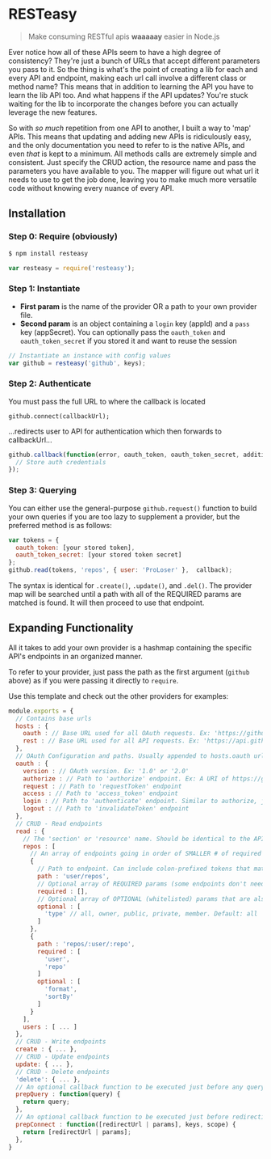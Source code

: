 
# RESTeasy

> Make consuming RESTful apis **waaaaay** easier in Node.js

Ever notice how all of these APIs seem to have a high degree of consistency? They're just a bunch of URLs that accept different parameters you pass to it. So the thing is what's the point of creating a lib for each and every API and endpoint, making each url call involve a different class or method name? This means that in addition to learning the API you have to learn the lib API too. And what happens if the API updates? You're stuck waiting for the lib to incorporate the changes before you can actually leverage the new features.

So with _so much_ repetition from one API to another, I built a way to 'map' APIs. This means that updating and adding new APIs is ridiculously easy, and the only documentation you need to refer to is the native APIs, and even _that_ is kept to a minimum. All methods calls are extremely simple and consistent. Just specify the CRUD action, the resource name and pass the parameters you have available to you. The mapper will figure out what url it needs to use to get the job done, leaving you to make much more versatile code without knowing every nuance of every API.

## Installation

### Step 0: Require (obviously)

```bash
$ npm install resteasy
```

```javascript
var resteasy = require('resteasy');
```

### Step 1: Instantiate

* __First param__ is the name of the provider OR a path to your own provider file.
* __Second param__ is an object containing a `login` key (appId) and a `pass` key (appSecret). You can optionally pass the `oauth_token` and `oauth_token_secret` if you stored it and want to reuse the session

```javascript
// Instantiate an instance with config values
var github = resteasy('github', keys);
```

### Step 2: Authenticate

You must pass the full URL to where the callback is located

```
github.connect(callbackUrl);
```

...redirects user to API for authentication which then forwards to callbackUrl...

```javascript
github.callback(function(error, oauth_token, oauth_token_secret, additionalParameters){
  // Store auth credentials
});
```

### Step 3: Querying

You can either use the general-purpose `github.request()` function to build your own queries if you are too lazy to 
supplement a provider, but the preferred method is as follows:

```javascript
var tokens = {
  oauth_token: [your stored token],
  oauth_token_secret: [your stored token secret]
};
github.read(tokens, 'repos', { user: 'ProLoser' },  callback);
```

The syntax is identical for `.create()`, `.update()`, and `.del()`. The provider map will be searched until a path with all
of the REQUIRED params are matched is found. It will then proceed to use that endpoint.

## Expanding Functionality

All it takes to add your own provider is a hashmap containing the specific API's endpoints in an organized manner.

To refer to your provider, just pass the path as the first argument (`github` above) as if you were passing it directly to `require`.

Use this template and check out the other providers for examples:

```javascript
module.exports = {
  // Contains base urls
  hosts : {
    oauth : // Base URL used for all OAuth requests. Ex: 'https://github.com/login/oauth'
    rest : // Base URL used for all API requests. Ex: 'https://api.github.com'
  },
  // OAuth Configuration and paths. Usually appended to hosts.oauth url
  oauth : {
    version : // OAuth version. Ex: '1.0' or '2.0'
    authorize : // Path to 'authorize' endpoint. Ex: A URI of https://github.com/login/oauth/user/authorize would be just 'user/authorize'
    request : // Path to 'requestToken' endpoint
    access : // Path to 'access_token' endpoint 
    login : // Path to 'authenticate' endpoint. Similar to authorize, just auto-redirects
    logout : // Path to 'invalidateToken' endpoint
  },
  // CRUD - Read endpoints
  read : {
    // The 'section' or 'resource' name. Should be identical to the API's resource name
    repos : [
      // An array of endpoints going in order of SMALLER # of required params (or 0 / all optional) to the HIGHEST # of required params
      {
        // Path to endpoint. Can include colon-prefixed tokens that match keys in the params object. Appended to hosts.rest url
        path : 'user/repos',
        // Optional array of REQUIRED params (some endpoints don't need any)
        required : [],
        // Optional array of OPTIONAL (whitelisted) params that are also added to the request and/or substituted as tokens
        optional : [
          'type' // all, owner, public, private, member. Default: all
        ]
      },
      {
        path : 'repos/:user/:repo',
        required : [
          'user',
          'repo'
        ]
        optional : [
          'format',
          'sortBy'
        ]
      }
    ],
    users : [ ... ]
  },
  // CRUD - Write endpoints
  create : { ... },
  // CRUD - Update endpoints
  update: { ... },
  // CRUD - Delete endpoints
  'delete': { ... },
  // An optional callback function to be executed just before any query is fired for API-specific massaging
  prepQuery : function(query) {
    return query;
  },
  // An optional callback function to be executed just before redirecting to connect for auth. Passes a redirectUrl for OAuth v1.0 and a params object for OAuth v2.0
  prepConnect : function([redirectUrl | params], keys, scope) {
    return [redirectUrl | params];
  },
}
```
